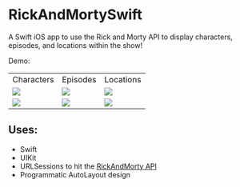 
# RickAndMortySwift
A Swift iOS app to use the Rick and Morty API to display characters, episodes, and locations within the show!

Demo:

<table>
  <tr>
    <td>Characters</td>
    <td>Episodes</td>
    <td>Locations</td>
  </tr>
  <tr>
    <td><img src="https://user-images.githubusercontent.com/12612826/117590284-b7648f00-b0fc-11eb-8213-452b6262e1b8.png"></td>
    <td><img src="https://user-images.githubusercontent.com/12612826/117590286-b895bc00-b0fc-11eb-9633-a9a8b55082ee.png"></td>
    <td><img src="https://user-images.githubusercontent.com/12612826/117590287-b92e5280-b0fc-11eb-8cfa-f6b15d86c7c8.png"></td>
  </tr>
    <tr>
    <td><img src="https://user-images.githubusercontent.com/12612826/117590288-b92e5280-b0fc-11eb-90e6-244d79edeb4c.png"></td>
    <td><img src="https://user-images.githubusercontent.com/12612826/117590289-b9c6e900-b0fc-11eb-8c5a-ce81fc7103d6.png"></td>
    <td><img src="https://user-images.githubusercontent.com/12612826/117590913-b123e200-b0ff-11eb-86de-67f9f2e9ad67.png"></td>
  </tr>
 </table>
 
 ## Uses:
 
 * Swift 
 * UIKit 
 * URLSessions to hit the <a href="https://rickandmortyapi.com/documentation"> RickAndMorty API </a>
 * Programmatic AutoLayout design
